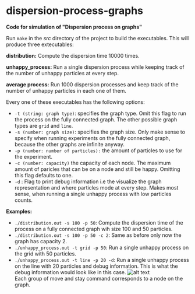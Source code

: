 # dispersion-process-graphs

**Code for simulation of "Dispersion process on graphs"**

Run `make` in the _src_ directory of the project to build the executables.
This will produce three extecutables:

**distribution:**
Compute the dispersion time 10000 times.

**unhappy_process:**
Run a single dispersion process while keeping track of the number of unhappy particles at every step.

**average process:**
Run 1000 dispersion processes and keep track of the number of unhappy particles in each one of them.

Every one of these executables has the following options:

- `-t (string: graph type)`: specifies the graph type. Omit this flag to run the process on the fully connected graph. The other possible graph types are `grid` and `line`.
- `-s (number: graph size)`: specifies the graph size. Only make sense to specify when running experiments on the fully connected graph, because the other graphs are infinite anyway.
- `-p (number: number of particles):` the amount of particles to use for the experiment.
- `-c (number: capacity)` the capacity of each node. The maximum amount of paricles that can be on a node and still be happy. Omitting this flag defaults to one.
- `-d` : Flag to print debug information i.e the visualize the graph representation and where particles mode at every step. Makes most sense, when running a single unhappy process with low particles counts.

**Examples:**

- `./distribution.out -s 100 -p 50`: Compute the dispersion time of the process on a fully connected graph wih size 100 and 50 particles.
- `./distribution.out -s 100 -p 50 -c 2`: Same as before only now the graph has capacity 2.
- `./unhappy_process.out -t grid -p 50`: Run a single unhappy process on the grid with 50 particles.
- `./unhappy_process.out -t line -p 20 -d`: Run a single unhappy process on the line with 20 particles and debug information. This is what the debug information would look like in this case. ![alt text](https://github.com/FjodorGit/dispersion-process-graphs/blob/main/.image/Screenshot%20from%202023-09-12%2011-39-29.png?raw=true)
  <br>Each group of move and stay command corresponds to a node on the graph.
